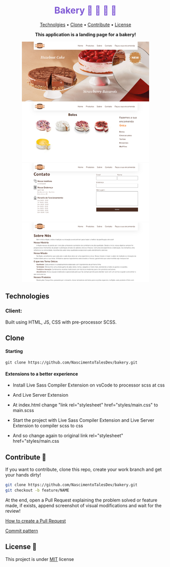 <h1 align="center" style="color: #805ad5; font-weight: bold;">Bakery 🎂 🥪 🥞 🧀 </h1>

<p align="center">
 <a href="#tech">Technolgies</a> • 
 <a href="#clone">Clone</a> • 
 <a href="#contribute">Contribute</a> •
 <a href="#license">License</a>
</p>

<p align="center">
<b>This application is a landing page for a bakery!</b>
</p>
<div align="center" >
  <div>
    <img src="./src/assets/images/img1.png" width="400px">
    <img src="./src/assets/images/img2.png" width="400px">
  </div>
  <div>
    <img src="./src/assets/images/img3.png" width="400px">
    <img src="./src/assets/images/img4.png" width="400px">
  </div>
</div>


<h2 id="tech">Technologies</h2>

### Client:
  Built using HTML, JS, CSS with pre-processor SCSS.


<h2 id="clone">Clone</h2>

<h4>Starting</h4>

```
git clone https://github.com/NascimentoTalesDev/bakery.git
```

<h4> Extensions to a better experience</h4>

- Install Live Sass Compiler Extension on vsCode to processor scss at css 
- And Live Server Extension

- At index.html change "link rel="stylesheet" href="styles/main.css" to main.scss

- Start the project with Live Sass Compiler Extension and Live Server Extension to compiler scss to css 
- And so change again to original link rel="stylesheet" href="styles/main.css

<h2 id="contribute">Contribute 🚀</h2>

If you want to contribute, clone this repo, create your work branch and get your hands dirty!

```bash
git clone https://github.com/NascimentoTalesDev/bakery.git
git checkout -b feature/NAME
```

 At the end, open a Pull Request explaining the problem solved or feature made, if exists, append screenshot of visual modifications and wait for the review!

[How to create a Pull Request](https://www.atlassian.com/br/git/tutorials/making-a-pull-request)

[Commit pattern](https://gist.github.com/joshbuchea/6f47e86d2510bce28f8e7f42ae84c716)


<h2 id="license">License 📃 </h2>

This project is under [MIT](LICENSE) license